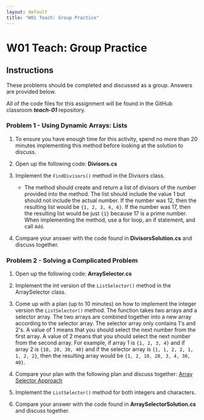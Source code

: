 ```yaml
---
layout: default
title: "W01 Teach: Group Practice"
---
```


# W01 Teach: Group Practice

## Instructions
These problems should be completed and discussed as a group.  Answers are provided below.

All of the code files for this assignment will be found in the GitHub classroom ***teach-01*** repository.

### Problem 1 - Using Dynamic Arrays: Lists

1.  To ensure you have enough time for this activity, spend no more than 20 minutes implementing this method before looking at the solution to discuss.
  
2. Open up the following code:  **Divisors.cs**

3. Implement the `FindDivisors()` method in the Divisors class.
    * The method should create and return a list of divisors of the number provided into the method. The list should include the value 1 but should not include the actual number. If the number was 12, then the resulting list would be `{1, 2, 3, 4, 6}`. If the number was 17, then the resulting list would be just `{1}` because 17 is a prime number. When implementing the method, use a for loop, an if statement, and call `Add`.

4. Compare your answer with the code found in **DivisorsSolution.cs** and discuss together.

### Problem 2 - Solving a Complicated Problem
  1. Open up the following code:  **ArraySelector.cs**

  2. Implement the int version of the `ListSelector()` method in the ArraySelector class.

  2. Come up with a plan (up to 10 minutes) on how to implement the integer version the `ListSelector()` method. The function takes two arrays and a selector array. The two arrays are combined together into a new array according to the selector array. The selector array only contains 1's and 2's. A value of 1 means that you should select the next number from the first array. A value of 2 means that you should select the next number from the second array. For example, if array 1 is `{1, 2, 3, 4}` and if array 2 is `{10, 20, 30, 40}` and if the selector array is `{1, 1, 2, 2, 1, 1, 2, 2}`, then the resulting array would be `{1, 2, 10, 20, 3, 4, 30, 40}`.
   
  3. Compare your plan with the following plan and discuss together: [Array Selector Approach](teach-approach)
   
  4. Implement the `ListSelector()` method for both integers and characters.
   
  5. Compare your answer with the code found in **ArraySelectorSolution.cs** and discuss together.

